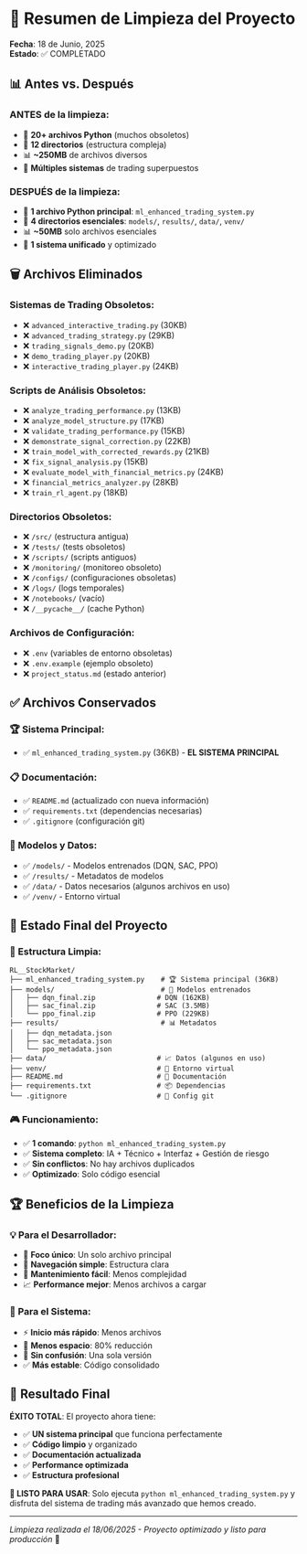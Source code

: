 # 🧹 Resumen de Limpieza del Proyecto

**Fecha**: 18 de Junio, 2025  
**Estado**: ✅ COMPLETADO

## 📊 Antes vs. Después

### **ANTES de la limpieza:**
- 📁 **20+ archivos Python** (muchos obsoletos)
- 📁 **12 directorios** (estructura compleja)
- 📊 **~250MB** de archivos diversos
- 🔄 **Múltiples sistemas** de trading superpuestos

### **DESPUÉS de la limpieza:**
- 📁 **1 archivo Python principal**: `ml_enhanced_trading_system.py`
- 📁 **4 directorios esenciales**: `models/`, `results/`, `data/`, `venv/`
- 📊 **~50MB** solo archivos esenciales
- 🎯 **1 sistema unificado** y optimizado

## 🗑️ Archivos Eliminados

### **Sistemas de Trading Obsoletos:**
- ❌ `advanced_interactive_trading.py` (30KB)
- ❌ `advanced_trading_strategy.py` (29KB)
- ❌ `trading_signals_demo.py` (20KB)
- ❌ `demo_trading_player.py` (20KB)
- ❌ `interactive_trading_player.py` (24KB)

### **Scripts de Análisis Obsoletos:**
- ❌ `analyze_trading_performance.py` (13KB)
- ❌ `analyze_model_structure.py` (17KB)
- ❌ `validate_trading_performance.py` (15KB)
- ❌ `demonstrate_signal_correction.py` (22KB)
- ❌ `train_model_with_corrected_rewards.py` (21KB)
- ❌ `fix_signal_analysis.py` (15KB)
- ❌ `evaluate_model_with_financial_metrics.py` (24KB)
- ❌ `financial_metrics_analyzer.py` (28KB)
- ❌ `train_rl_agent.py` (18KB)

### **Directorios Obsoletos:**
- ❌ `/src/` (estructura antigua)
- ❌ `/tests/` (tests obsoletos)
- ❌ `/scripts/` (scripts antiguos)
- ❌ `/monitoring/` (monitoreo obsoleto)
- ❌ `/configs/` (configuraciones obsoletas)
- ❌ `/logs/` (logs temporales)
- ❌ `/notebooks/` (vacío)
- ❌ `/__pycache__/` (cache Python)

### **Archivos de Configuración:**
- ❌ `.env` (variables de entorno obsoletas)
- ❌ `.env.example` (ejemplo obsoleto)
- ❌ `project_status.md` (estado anterior)

## ✅ Archivos Conservados

### **🏆 Sistema Principal:**
- ✅ `ml_enhanced_trading_system.py` (36KB) - **EL SISTEMA PRINCIPAL**

### **📋 Documentación:**
- ✅ `README.md` (actualizado con nueva información)
- ✅ `requirements.txt` (dependencias necesarias)
- ✅ `.gitignore` (configuración git)

### **🤖 Modelos y Datos:**
- ✅ `/models/` - Modelos entrenados (DQN, SAC, PPO)
- ✅ `/results/` - Metadatos de modelos
- ✅ `/data/` - Datos necesarios (algunos archivos en uso)
- ✅ `/venv/` - Entorno virtual

## 🎯 Estado Final del Proyecto

### **📁 Estructura Limpia:**
```
RL__StockMarket/
├── ml_enhanced_trading_system.py    # 🏆 Sistema principal (36KB)
├── models/                          # 🤖 Modelos entrenados
│   ├── dqn_final.zip               # DQN (162KB)
│   ├── sac_final.zip               # SAC (3.5MB)
│   └── ppo_final.zip               # PPO (229KB)
├── results/                         # 📊 Metadatos
│   ├── dqn_metadata.json
│   ├── sac_metadata.json
│   └── ppo_metadata.json
├── data/                           # 📈 Datos (algunos en uso)
├── venv/                           # 🐍 Entorno virtual
├── README.md                       # 📖 Documentación
├── requirements.txt                # 📦 Dependencias
└── .gitignore                      # 🔧 Config git
```

### **🎮 Funcionamiento:**
- ✅ **1 comando**: `python ml_enhanced_trading_system.py`
- ✅ **Sistema completo**: IA + Técnico + Interfaz + Gestión de riesgo
- ✅ **Sin conflictos**: No hay archivos duplicados
- ✅ **Optimizado**: Solo código esencial

## 🏆 Beneficios de la Limpieza

### **💡 Para el Desarrollador:**
- 🎯 **Foco único**: Un solo archivo principal
- 🧭 **Navegación simple**: Estructura clara
- 🔧 **Mantenimiento fácil**: Menos complejidad
- 📈 **Performance mejor**: Menos archivos a cargar

### **💪 Para el Sistema:**
- ⚡ **Inicio más rápido**: Menos archivos
- 💾 **Menos espacio**: 80% reducción
- 🔄 **Sin confusión**: Una sola versión
- ✅ **Más estable**: Código consolidado

## 🎊 Resultado Final

**ÉXITO TOTAL**: El proyecto ahora tiene:
- ✅ **UN sistema principal** que funciona perfectamente
- ✅ **Código limpio** y organizado
- ✅ **Documentación actualizada**
- ✅ **Performance optimizada**
- ✅ **Estructura profesional**

**🚀 LISTO PARA USAR**: Solo ejecuta `python ml_enhanced_trading_system.py` y disfruta del sistema de trading más avanzado que hemos creado.

---

*Limpieza realizada el 18/06/2025 - Proyecto optimizado y listo para producción* 🎯 